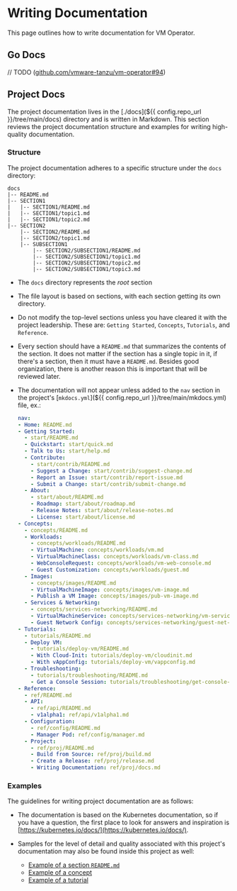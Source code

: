 # Writing Documentation

This page outlines how to write documentation for VM Operator.

## Go Docs

// TODO ([github.com/vmware-tanzu/vm-operator#94](https://github.com/vmware-tanzu/vm-operator/issues/94))

## Project Docs

The project documentation lives in the [./docs](${{ config.repo_url }}/tree/main/docs) directory and is written in Markdown. This section reviews the project documentation structure and examples for writing high-quality documentation.

### Structure

The project documentation adheres to a specific structure under the `docs` directory:

```
docs
|-- README.md
|-- SECTION1
|   |-- SECTION1/README.md
|   |-- SECTION1/topic1.md
|   |-- SECTION1/topic2.md
|-- SECTION2
    |-- SECTION2/README.md
    |-- SECTION2/topic1.md
    |-- SUBSECTION1
        |-- SECTION2/SUBSECTION1/README.md
        |-- SECTION2/SUBSECTION1/topic1.md
        |-- SECTION2/SUBSECTION1/topic2.md
        |-- SECTION2/SUBSECTION1/topic3.md
```

* The `docs` directory represents the _root_ section

* The file layout is based on sections, with each section getting its own directory.

* Do not modify the top-level sections unless you have cleared it with the project leadership. These are: `Getting Started`, `Concepts`, `Tutorials`, and `Reference`.

* Every section should have a `README.md` that summarizes the contents of the section. It does not matter if the section has a single topic in it, if there's a section, then it must have a `README.md`. Besides good organization, there is another reason this is important that will be reviewed later.

* The documentation will not appear unless added to the `nav` section in the project's [`mkdocs.yml`](${{ config.repo_url }}/tree/main/mkdocs.yml) file, ex.:

    ```yaml title="mkdocs.yml"
    nav:
    - Home: README.md
    - Getting Started:
      - start/README.md
      - Quickstart: start/quick.md
      - Talk to Us: start/help.md
      - Contribute:
        - start/contrib/README.md
        - Suggest a Change: start/contrib/suggest-change.md
        - Report an Issue: start/contrib/report-issue.md
        - Submit a Change: start/contrib/submit-change.md
      - About:
        - start/about/README.md
        - Roadmap: start/about/roadmap.md
        - Release Notes: start/about/release-notes.md
        - License: start/about/license.md
    - Concepts:
      - concepts/README.md
      - Workloads:
        - concepts/workloads/README.md
        - VirtualMachine: concepts/workloads/vm.md
        - VirtualMachineClass: concepts/workloads/vm-class.md
        - WebConsoleRequest: concepts/workloads/vm-web-console.md
        - Guest Customization: concepts/workloads/guest.md
      - Images:
        - concepts/images/README.md
        - VirtualMachineImage: concepts/images/vm-image.md
        - Publish a VM Image: concepts/images/pub-vm-image.md
      - Services & Networking:
        - concepts/services-networking/README.md
        - VirtualMachineService: concepts/services-networking/vm-service.md
        - Guest Network Config: concepts/services-networking/guest-net-config.md
    - Tutorials:
      - tutorials/README.md
      - Deploy VM:
        - tutorials/deploy-vm/README.md
        - With Cloud-Init: tutorials/deploy-vm/cloudinit.md
        - With vAppConfig: tutorials/deploy-vm/vappconfig.md
      - Troubleshooting:
        - tutorials/troubleshooting/README.md
        - Get a Console Session: tutorials/troubleshooting/get-console-session.md
    - Reference:
      - ref/README.md
      - API:
        - ref/api/README.md
        - v1alpha1: ref/api/v1alpha1.md
      - Configuration:
        - ref/config/README.md
        - Manager Pod: ref/config/manager.md
      - Project:
        - ref/proj/README.md
        - Build from Source: ref/proj/build.md
        - Create a Release: ref/proj/release.md
        - Writing Documentation: ref/proj/docs.md
    ```

### Examples

The guidelines for writing project documentation are as follows:

* The documentation is based on the Kubernetes documentation, so if you have a question, the first place to look for answers and inspiration is [https://kubernetes.io/docs/](https://kubernetes.io/docs/).

* Samples for the level of detail and quality associated with this project's documentation may also be found inside this project as well:

    * [Example of a section `README.md`](../../concepts/workloads/README.md)
    * [Example of a concept](../../concepts/workloads/vm.md)
    * [Example of a tutorial](../../tutorials/deploy-vm/cloudinit.md)

